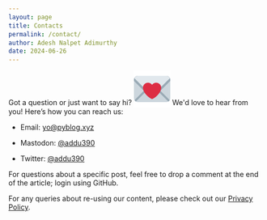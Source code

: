 ```yaml
---
layout: page
title: Contacts
permalink: /contact/
author: Adesh Nalpet Adimurthy
date: 2024-06-26
---
```


<div class="all-posts">
<div class="text-container">
<p>Got a question or just want to say hi? <img class="twemoji" style="vertical-align: sub;" src="../assets/img/emoji/loveletter.svg" alt="letter"> We'd love to hear from you! Here’s how you can reach us:</p>
<ul>
<li><p>Email: <a class="underline" href="mailto:yo@pyblog.xyz">yo@pyblog.xyz</a></p></li>
<li><p>Mastodon: <a class="underline" href="https://mastodon.social/@addu390" target="_blank">@addu390</a></p></li>
<li><p>Twitter: <a class="underline" href="https://twitter.com/gooshi_addu" target="_blank">@addu390</a></p></li>
</ul>
<p>For questions about a specific post, feel free to drop a comment at the end of the article; login using GitHub.</p>
<p>For any queries about re-using our content, please check out our <a class="underline" href="/privacy">Privacy Policy</a>.</p>
</div>
<br/><br/>
</div>
